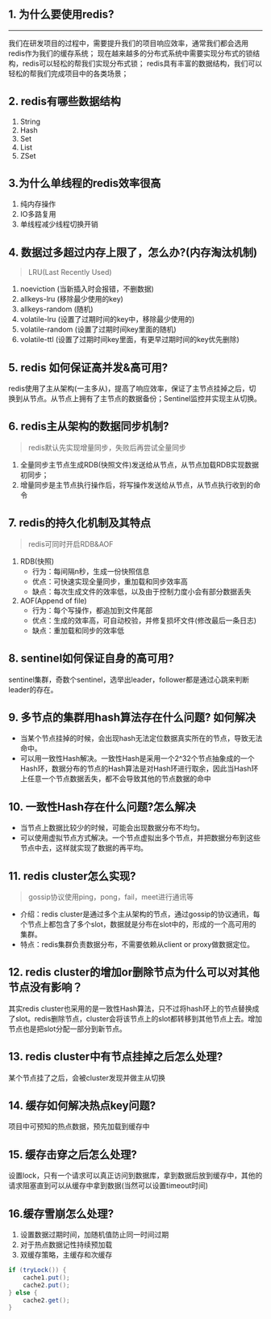 ## 1. 为什么要使用redis?
------
我们在研发项目的过程中，需要提升我们的项目响应效率，通常我们都会选用redis作为我们的缓存系统；
现在越来越多的分布式系统中需要实现分布式的锁结构，redis可以轻松的帮我们实现分布式锁；
redis具有丰富的数据结构，我们可以轻松的帮我们完成项目中的各类场景；

## 2. redis有哪些数据结构
1. String
2. Hash
3. Set
4. List
5. ZSet

## 3.为什么单线程的redis效率很高
1. 纯内存操作
2. IO多路复用
3. 单线程减少线程切换开销

## 4. 数据过多超过内存上限了，怎么办?(内存淘汰机制)
> LRU(Last Recently Used)
1. noeviction (当新插入时会报错，不删数据)
2. allkeys-lru (移除最少使用的key)
3. allkeys-random (随机)
4. volatile-lru (设置了过期时间的key中，移除最少使用的)
5. volatile-random (设置了过期时间key里面的随机)
6. volatile-ttl (设置了过期时间key里面，有更早过期时间的key优先删除)

## 5. redis 如何保证高并发&高可用?
redis使用了主从架构(一主多从)，提高了响应效率，保证了主节点挂掉之后，切换到从节点。从节点上拥有了主节点的数据备份；Sentinel监控并实现主从切换。

## 6. redis主从架构的数据同步机制?
> redis默认先实现增量同步，失败后再尝试全量同步
1. 全量同步主节点生成RDB(快照文件)发送给从节点，从节点加载RDB实现数据初同步；
2. 增量同步是主节点执行操作后，将写操作发送给从节点，从节点执行收到的命令

## 7. redis的持久化机制及其特点
> redis可同时开启RDB&AOF
1. RDB(快照)
    - 行为：每间隔n秒，生成一份快照信息
    - 优点：可快速实现全量同步，重加载和同步效率高
    - 缺点：每次生成文件的效率低，以及由于控制力度小会有部分数据丢失
2. AOF(Append of file)
    - 行为：每个写操作，都追加到文件尾部
    - 优点：生成的效率高，可自动校验，并修复损坏文件(修改最后一条日志)
    - 缺点：重加载和同步的效率低

## 8. sentinel如何保证自身的高可用?
sentinel集群，奇数个sentinel，选举出leader，follower都是通过心跳来判断leader的存在。

## 9. 多节点的集群用hash算法存在什么问题? 如何解决
- 当某个节点挂掉的时候，会出现hash无法定位数据真实所在的节点，导致无法命中。
- 可以用一致性Hash解决。一致性Hash是采用一个2^32个节点抽象成的一个Hash环，数据分布的节点的Hash算法是对Hash环进行取余，因此当Hash环上任意一个节点数据丢失，都不会导致其他的节点数据的命中

## 10. 一致性Hash存在什么问题?怎么解决
- 当节点上数据比较少的时候，可能会出现数据分布不均匀。
- 可以使用虚拟节点方式解决。一个节点虚拟出多个节点，并把数据分布到这些节点中去，这样就实现了数据的再平均。

## 11. redis cluster怎么实现?
> gossip协议使用ping，pong，fail，meet进行通讯等
- 介绍：redis cluster是通过多个主从架构的节点，通过gossip的协议通讯，每个节点上都包含了多个slot，数据就是分布在slot中的，形成的一个高可用的集群。
- 特点：redis集群负责数据分布，不需要依赖从client or proxy做数据定位。

## 12. redis cluster的增加or删除节点为什么可以对其他节点没有影响？
其实redis cluster也采用的是一致性Hash算法，只不过将hash环上的节点替换成了slot。redis删除节点，cluster会将该节点上的slot都转移到其他节点上去。增加节点也是把slot分配一部分到新节点。

## 13. redis cluster中有节点挂掉之后怎么处理?
某个节点挂了之后，会被cluster发现并做主从切换

## 14. 缓存如何解决热点key问题?
项目中可预知的热点数据，预先加载到缓存中

## 15. 缓存击穿之后怎么处理?
设置lock，只有一个请求可以真正访问到数据库，拿到数据后放到缓存中，其他的请求阻塞直到可以从缓存中拿到数据(当然可以设置timeout时间)

## 16.缓存雪崩怎么处理?
1. 设置数据过期时间，加随机值防止同一时间过期
2. 对于热点数据记性持续预加载
3. 双缓存策略，主缓存和次缓存
```java
if (tryLock()) {
    cache1.put();
    cache2.put();
} else {
    cache2.get();
}
```